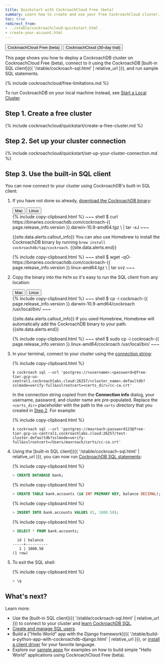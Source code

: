 ```yaml
---
title: Quickstart with CockroachCloud Free (beta)
summary: Learn how to create and use your free CockroachCloud cluster.
toc: true
redirect_from:
- ../stable/cockroachcloud-quickstart.html
- create-your-account.html
---
```


<div class="filters clearfix">
    <a href="quickstart.html"><button class="filter-button page-level current">CockroachCloud Free (beta)</button></a>
    <a href="quickstart-trial-cluster.html"><button class="filter-button page-level">CockroachCloud (30-day trial)</button></a>
</div>

This page shows you how to deploy a CockroachDB cluster on CockroachCloud Free (beta), connect to it using the CockroachDB [built-in SQL client]({{ '/stable/cockroach-sql.html' | relative_url }}), and run sample SQL statements.

{% include cockroachcloud/free-limitations.md %}

To run CockroachDB on your local machine instead, see [Start a Local Cluster](../stable/secure-a-cluster.html).

## Step 1. Create a free cluster

{% include cockroachcloud/quickstart/create-a-free-cluster.md %}

## Step 2. Set up your cluster connection

{% include cockroachcloud/quickstart/set-up-your-cluster-connection.md %}

## Step 3. Use the built-in SQL client

You can now connect to your cluster using CockroachDB's built-in SQL client:

1. If you have not done so already, [download the CockroachDB binary](../stable/install-cockroachdb.html):

    <div class="filters clearfix">
      <button class="filter-button page-level" data-scope="mac">Mac</button>
      <button class="filter-button page-level" data-scope="linux">Linux</button>
    </div>

    <section class="filter-content" markdown="1" data-scope="mac">
    {% include copy-clipboard.html %}
    ~~~ shell
    $ curl https://binaries.cockroachdb.com/cockroach-{{ page.release_info.version }}.darwin-10.9-amd64.tgz \
    | tar -xJ
    ~~~

    {{site.data.alerts.callout_info}}
    You can also use Homebrew to install the CockroachDB binary by running `brew install cockroachdb/tap/cockroach`.
    {{site.data.alerts.end}}
    </section>

    <section class="filter-content" markdown="1" data-scope="linux">
    {% include copy-clipboard.html %}
    ~~~ shell
    $ wget -qO- https://binaries.cockroachdb.com/cockroach-{{ page.release_info.version }}.linux-amd64.tgz \
    | tar  xvz
    ~~~
    </section>

1. Copy the binary into the `PATH` so it's easy to run the SQL client from any location:

    <div class="filters clearfix">
      <button class="filter-button page-level" data-scope="mac">Mac</button>
      <button class="filter-button page-level" data-scope="linux">Linux</button>
    </div>

    <section class="filter-content" markdown="1" data-scope="mac">
    {% include copy-clipboard.html %}
    ~~~ shell
    $ cp -i cockroach-{{ page.release_info.version }}.darwin-10.9-amd64/cockroach /usr/local/bin/
    ~~~

    {{site.data.alerts.callout_info}}
    If you used Homebrew, Homebrew will automatically add the CockroachDB binary to your path.
    {{site.data.alerts.end}}
    </section>

    <section class="filter-content" markdown="1" data-scope="linux">
    {% include copy-clipboard.html %}
    ~~~ shell
    $ sudo cp -i cockroach-{{ page.release_info.version }}.linux-amd64/cockroach /usr/local/bin/
    ~~~
    </section>

1. In your terminal, connect to your cluster using the [connection string](#step-2-set-up-your-cluster-connection):

    {% include copy-clipboard.html %}
    ~~~ shell
    $ cockroach sql --url 'postgres://<username>:<password>@free-tier.gcp-us-central1.cockroachlabs.cloud:26257/<cluster_name>.defaultdb?sslmode=verify-full&sslrootcert=<certs_dir>/cc-ca.crt'
    ~~~

    In the connection string copied from the **Connection info** dialog, your username, password, and cluster name are pre-populated. Replace the `<certs_dir>` placeholder with the path to the `certs` directory that you created in [Step 2](#step-2-set-up-your-cluster-connection). For example:

    {% include copy-clipboard.html %}
    ~~~ shell
    $ cockroach sql --url 'postgres://maxroach:password123@free-tier.gcp-us-central1.cockroachlabs.cloud:26257/test-cluster.defaultdb?sslmode=verify-full&sslrootcert=/Users/maxroach/certs/cc-ca.crt'
    ~~~

1. Using the [built-in SQL client]({{ '/stable/cockroach-sql.html' | relative_url }}), you can now run [CockroachDB SQL statements](learn-cockroachdb-sql.html):

    {% include copy-clipboard.html %}
    ~~~ sql
    > CREATE DATABASE bank;
    ~~~

    {% include copy-clipboard.html %}
    ~~~ sql
    > CREATE TABLE bank.accounts (id INT PRIMARY KEY, balance DECIMAL);
    ~~~

    {% include copy-clipboard.html %}
    ~~~ sql
    > INSERT INTO bank.accounts VALUES (1, 1000.50);
    ~~~

    {% include copy-clipboard.html %}
    ~~~ sql
    > SELECT * FROM bank.accounts;
    ~~~

    ~~~
      id | balance
    -----+----------
       1 | 1000.50
    (1 row)
    ~~~

1. To exit the SQL shell:

    {% include copy-clipboard.html %}
    ~~~ sql
    > \q
    ~~~

## What's next?

Learn more:

- Use the [built-in SQL client]({{ '/stable/cockroach-sql.html' | relative_url }}) to connect to your cluster and [learn CockroachDB SQL](learn-cockroachdb-sql.html).
- [Create and manage SQL users](user-authorization.html).
- Build a ["Hello World" app with the Django framework]({{ '/stable/build-a-python-app-with-cockroachdb-django.html' | relative_url }}), or [install a client driver](../stable/install-client-drivers.html) for your favorite language.
- Explore our [sample apps](../stable/hello-world-example-apps.html) for examples on how to build simple "Hello World" applications using CockroachCloud Free (beta).
